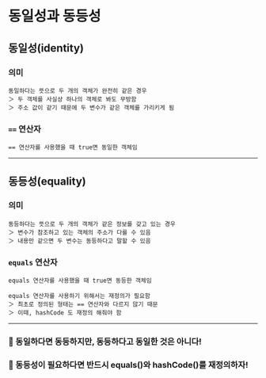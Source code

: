 # 동일성과 동등성

## 동일성(identity)

### 의미

    동일하다는 뜻으로 두 개의 객체가 완전히 같은 경우
    ＞ 두 객체를 사실상 하나의 객체로 봐도 무방함
    ＞ 주소 값이 같기 때문에 두 변수가 같은 객체를 가리키게 됨

### `==` 연산자

    == 연산자를 사용했을 때 true면 동일한 객체임

---

## 동등성(equality)

### 의미

    동등하다는 뜻으로 두 개의 객체가 같은 정보를 갖고 있는 경우
    ＞ 변수가 참조하고 있는 객체의 주소가 다를 수 있음
    ＞ 내용만 같으면 두 변수는 동등하다고 말할 수 있음

### `equals` 연산자

    equals 연산자를 사용했을 때 true면 동등한 객체임

    equals 연산자를 사용하기 위해서는 재정의가 필요함
    ＞ 최초로 정의된 형태는 == 연산자와 다르지 않기 때문
    ＞ 이때, hashCode 도 재정의 해줘야 함

---

### 🌟 동일하다면 동등하지만, 동등하다고 동일한 것은 아니다!

### 🌟 동등성이 필요하다면 반드시 equals()와 hashCode()를 재정의하자!
